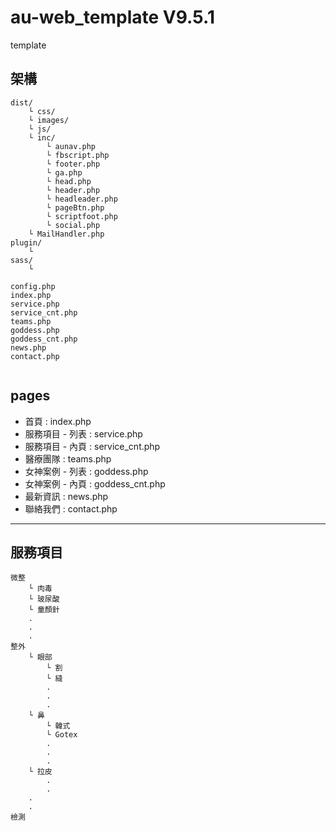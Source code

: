 # au-web_template V9.5.1

template

## 架構

```
dist/
	└ css/
	└ images/
	└ js/
	└ inc/
		└ aunav.php
		└ fbscript.php
		└ footer.php
		└ ga.php
		└ head.php
		└ header.php
		└ headleader.php
		└ pageBtn.php
		└ scriptfoot.php
		└ social.php
	└ MailHandler.php
plugin/
	└
sass/
	└

config.php
index.php
service.php
service_cnt.php
teams.php
goddess.php
goddess_cnt.php
news.php
contact.php


```

## pages

- 首頁            : index.php
- 服務項目 - 列表 : service.php
- 服務項目 - 內頁 : service_cnt.php
- 醫療團隊        : teams.php
- 女神案例 - 列表 : goddess.php
- 女神案例 - 內頁 : goddess_cnt.php
- 最新資訊        : news.php
- 聯絡我們        : contact.php

- - -

## 服務項目

```
微整
	└ 肉毒
	└ 玻尿酸
	└ 童顏針
	.
	.
	.
整外
	└ 眼部
		└ 割
		└ 縫
		.
		.
		.
	└ 鼻
		└ 韓式
		└ Gotex
		.
		.
		.
	└ 拉皮
		.
		.
	.
	.
檢測

```